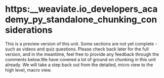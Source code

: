# https:\_\_weaviate.io_developers_academy_py_standalone_chunking_considerations

This is a preview version of this unit. Some sections are not yet complete - such as videos and quiz questions. Please check back later for the full version, and in the meantime, feel free to provide any feedback through the comments below.We have covered a lot of ground on chunking in this unit already. We will take a step back out from the detailed, micro view to the high level, macro view.
